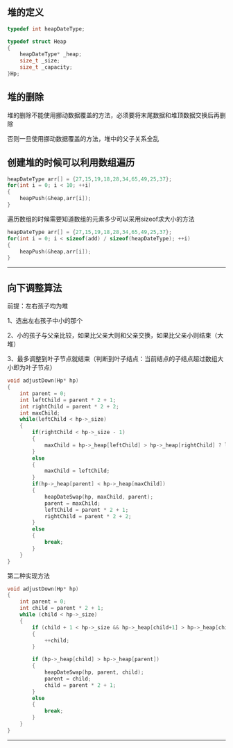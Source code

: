## 堆的定义

```cpp
typedef int heapDateType;

typedef struct Heap
{
	heapDateType* _heap;
	size_t _size;
	size_t _capacity;
}Hp;
```

## 堆的删除

堆的删除不能使用挪动数据覆盖的方法，必须要将末尾数据和堆顶数据交换后再删除

否则一旦使用挪动数据覆盖的方法，堆中的父子关系全乱

## 创建堆的时候可以利用数组遍历

```cpp
heapDateType arr[] = {27,15,19,18,28,34,65,49,25,37};
for(int i = 0; i < 10; ++i)
{
    heapPush(&heap,arr[i]);
}
```

遍历数组的时候需要知道数组的元素多少可以采用sizeof求大小的方法

```cpp
heapDateType arr[] = {27,15,19,18,28,34,65,49,25,37};
for(int i = 0; i < sizeof(add) / sizeof(heapDateType); ++i)
{
    heapPush(&heap,arr[i]);
}
```

---

## 向下调整算法

前提：左右孩子均为堆

1、选出左右孩子中小的那个

2、小的孩子与父亲比较，如果比父亲大则和父亲交换，如果比父亲小则结束（大堆）

3、最多调整到叶子节点就结束（判断到叶子结点：当前结点的子结点超过数组大小即为叶子节点）

```c
void adjustDown(Hp* hp)
{
    int parent = 0;
    int leftChild = parent * 2 + 1;
    int rightChild = parent * 2 + 2;
    int maxChild;
    while(leftChild < hp->_size)
    {
        if(rightChild < hp->_size - 1)
        {
            maxChild = hp->_heap[leftChild] > hp->_heap[rightChild] ? leftChild : rightChild;
        }
        else
        {
            maxChild = leftChild;
        }
        if(hp->_heap[parent] < hp->_heap[maxChild])
        {
            heapDateSwap(hp, maxChild, parent);
            parent = maxChild;
            leftChild = parent * 2 + 1;
            rightChild = parent * 2 + 2;
        }
        else
        {
            break;
        }
    }
}
```

第二种实现方法

```c
void adjustDown(Hp* hp)
{
    int parent = 0;
    int child = parent * 2 + 1;
	while (child < hp->_size)
	{
		if (child + 1 < hp->_size && hp->_heap[child+1] > hp->_heap[child])
		{
			++child;
		}

		if (hp->_heap[child] > hp->_heap[parent])
		{
			heapDateSwap(hp, parent, child);
			parent = child;
			child = parent * 2 + 1;
		}
		else
		{
			break;
		}
	}	
}
```

---

